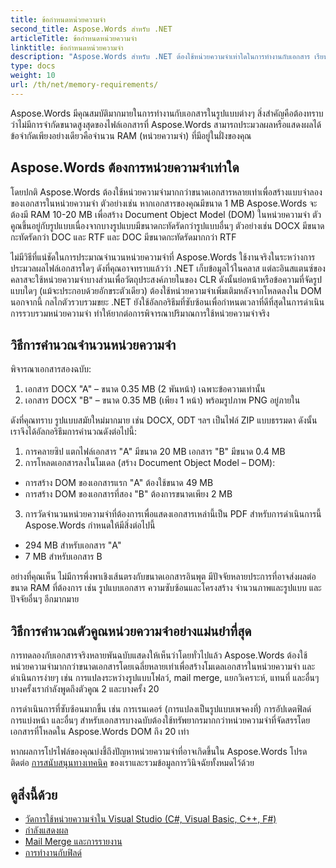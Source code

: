 ```yaml
---
title: ข้อกำหนดหน่วยความจำ
second_title: Aspose.Words สำหรับ .NET
articleTitle: ข้อกำหนดหน่วยความจำ
linktitle: ข้อกำหนดหน่วยความจำ
description: "Aspose.Words สำหรับ .NET ต้องใช้หน่วยความจำเท่าใดในการทำงานกับเอกสาร เรียนรู้รายละเอียด"
type: docs
weight: 10
url: /th/net/memory-requirements/
---
```


Aspose.Words มีคุณสมบัติมากมายในการทำงานกับเอกสารในรูปแบบต่างๆ สิ่งสำคัญคือต้องทราบว่าไม่มีการจำกัดขนาดสูงสุดของไฟล์เอกสารที่ Aspose.Words สามารถประมวลผลหรือแสดงผลได้ ข้อจำกัดเพียงอย่างเดียวคือจำนวน RAM (หน่วยความจำ) ที่มีอยู่ในฝั่งของคุณ

## Aspose.Words ต้องการหน่วยความจำเท่าใด

โดยปกติ Aspose.Words ต้องใช้หน่วยความจำมากกว่าขนาดเอกสารหลายเท่าเพื่อสร้างแบบจำลองของเอกสารในหน่วยความจำ ตัวอย่างเช่น หากเอกสารของคุณมีขนาด 1 MB Aspose.Words จะต้องมี RAM 10-20 MB เพื่อสร้าง Document Object Model (DOM) ในหน่วยความจำ ตัวคูณขึ้นอยู่กับรูปแบบเนื่องจากบางรูปแบบมีขนาดกะทัดรัดกว่ารูปแบบอื่นๆ ตัวอย่างเช่น DOCX มีขนาดกะทัดรัดกว่า DOC และ RTF และ DOC มีขนาดกะทัดรัดมากกว่า RTF

ไม่มีวิธีที่แน่ชัดในการประมาณจำนวนหน่วยความจำที่ Aspose.Words ใช้งานจริงในระหว่างการประมวลผลไฟล์เอกสารใดๆ ดังที่คุณอาจทราบแล้วว่า .NET เก็บข้อมูลไว้ในคลาส แต่ละอินสแตนซ์ของคลาสจะใช้หน่วยความจำบางส่วนเพื่อวัตถุประสงค์ภายในของ CLR ดังนั้นย่อหน้าหรือข้อความที่จัดรูปแบบใดๆ (แม้จะประกอบด้วยอักขระตัวเดียว) ต้องใช้หน่วยความจำเพิ่มเติมหลังจากโหลดลงใน DOM นอกจากนี้ กลไกตัวรวบรวมขยะ .NET ยังใช้อัลกอริธึมที่ซับซ้อนเพื่อกำหนดเวลาที่ดีที่สุดในการดำเนินการรวบรวมหน่วยความจำ ทำให้ยากต่อการพิจารณาปริมาณการใช้หน่วยความจำจริง

## วิธีการคำนวณจำนวนหน่วยความจำ

พิจารณาเอกสารสองฉบับ:

1. เอกสาร DOCX "A" – ขนาด 0.35 MB (2 พันหน้า) เฉพาะข้อความเท่านั้น
2. เอกสาร DOCX "B" – ขนาด 0.35 MB (เพียง 1 หน้า) พร้อมรูปภาพ PNG อยู่ภายใน

ดังที่คุณทราบ รูปแบบสมัยใหม่มากมาย เช่น DOCX, ODT ฯลฯ เป็นไฟล์ ZIP แบบธรรมดา ดังนั้นเราจึงได้อัลกอริธึมการคำนวณดังต่อไปนี้:
1. การคลายซิป แตกไฟล์เอกสาร "A" มีขนาด 20 MB เอกสาร "B" มีขนาด 0.4 MB
2. การโหลดเอกสารลงในโมเดล (สร้าง Document Object Model – DOM):
* การสร้าง DOM ของเอกสารแรก "A" ต้องใช้ขนาด 49 MB
* การสร้าง DOM ของเอกสารที่สอง "B" ต้องการขนาดเพียง 2 MB
3. การวัดจำนวนหน่วยความจำที่ต้องการเพื่อแสดงเอกสารเหล่านี้เป็น PDF สำหรับการดำเนินการนี้ Aspose.Words กำหนดให้มีสิ่งต่อไปนี้
  * 294 MB สำหรับเอกสาร "A"
  * 7 MB สำหรับเอกสาร B

อย่างที่คุณเห็น ไม่มีการพึ่งพาเชิงเส้นตรงกับขนาดเอกสารอินพุต มีปัจจัยหลายประการที่อาจส่งผลต่อขนาด RAM ที่ต้องการ เช่น รูปแบบเอกสาร ความซับซ้อนและโครงสร้าง จำนวนภาพและรูปแบบ และปัจจัยอื่นๆ อีกมากมาย

## วิธีการคำนวณตัวคูณหน่วยความจำอย่างแม่นยำที่สุด

การทดลองกับเอกสารจริงหลายพันฉบับแสดงให้เห็นว่าโดยทั่วไปแล้ว Aspose.Words ต้องใช้หน่วยความจำมากกว่าขนาดเอกสารโดยเฉลี่ยหลายเท่าเพื่อสร้างโมเดลเอกสารในหน่วยความจำ และดำเนินการง่ายๆ เช่น การแปลงระหว่างรูปแบบโฟลว์, mail merge, แยกวิเคราะห์, แทนที่ และอื่นๆ บางครั้งเรากำลังพูดถึงตัวคูณ 2 และบางครั้ง 20

การดำเนินการที่ซับซ้อนมากขึ้น เช่น การเรนเดอร์ (การแปลงเป็นรูปแบบเพจคงที่) การอัปเดตฟิลด์ การแบ่งหน้า และอื่นๆ สำหรับเอกสารบางฉบับต้องใช้ทรัพยากรมากกว่าหน่วยความจำที่จัดสรรโดยเอกสารที่โหลดใน Aspose.Words DOM ถึง 20 เท่า

หากผลการโปรไฟล์ของคุณบ่งชี้ถึงปัญหาหน่วยความจำที่อาจเกิดขึ้นใน Aspose.Words โปรดติดต่อ [การสนับสนุนทางเทคนิค](/words/th/net/technical-support/) ของเราและรวมข้อมูลการวินิจฉัยทั้งหมดไว้ด้วย

## ดูสิ่งนี้ด้วย

* [วัดการใช้หน่วยความจำใน Visual Studio (C#, Visual Basic, C++, F#)](https://learn.microsoft.com/en-us/visualstudio/profiling/memory-usage?view=vs-2022)
* [กำลังแสดงผล](/words/th/net/rendering/)
* [Mail Merge และการรายงาน](/words/net/mail-merge-and-reporting/)
* [การทำงานกับฟิลด์](/words/th/net/working-with-fields/)